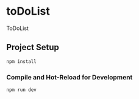 # toDoList

ToDoList

## Project Setup

```sh
npm install
```

### Compile and Hot-Reload for Development

```sh
npm run dev
```
